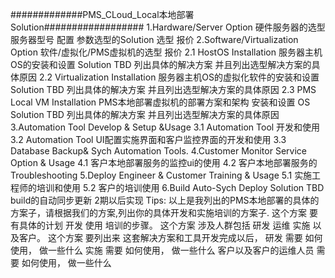 #############PMS_CLoud_Local本地部署Solution##################
1.Hardware/Server Option 硬件服务器的选型
服务器型号 配置 参数选型的Solution
选型 报价
2.Software/Virtualization Option 软件/虚拟化/PMS虚拟机的选型 报价
2.1 HostOS Installation 服务器主机OS的安装和设置 Solution TBD 列出具体的解决方案 并且列出选型解决方案的具体原因
2.2 Virtualization Installation 服务器主机OS的虚拟化软件的安装和设置 Solution TBD 列出具体的解决方案 并且列出选型解决方案的具体原因
2.3 PMS Local VM Installation PMS本地部署虚拟机的部署方案和架构 安装和设置 OS Solution TBD 列出具体的解决方案 并且列出选型解决方案的具体原因
3.Automation Tool Develop & Setup &Usage
3.1 Automation Tool 开发和使用
3.2 Automation Tool UI配置实施界面和客户监控界面的开发和使用
3.3 Database Backup& Sych Automation Tools.
4.Customer Monitor Service Option & Usage
4.1 客户本地部署服务的监控ui的使用
4.2 客户本地部署服务的Troubleshooting
5.Deploy Engineer & Customer Training & Usage
5.1 实施工程师的培训和使用
5.2 客户的培训使用
6.Build Auto-Sych Deploy Solution TBD build的自动同步更新 2期以后实现
Tips:
以上是我列出的PMS本地部署的具体的方案子，请根据我们的方案,列出你的具体开发和实施培训的方案子.
这个方案 要有具体的计划 开发 使用 培训的步骤。
这个方案 涉及人群包括 研发 运维 实施 以及客户。
这个方案 要列出来 这套解决方案和工具开发完成以后，
研发 需要 如何使用， 做一些什么
实施 需要 如何使用， 做一些什么
客户以及客户的运维人员 需要 如何使用， 做一些什么

